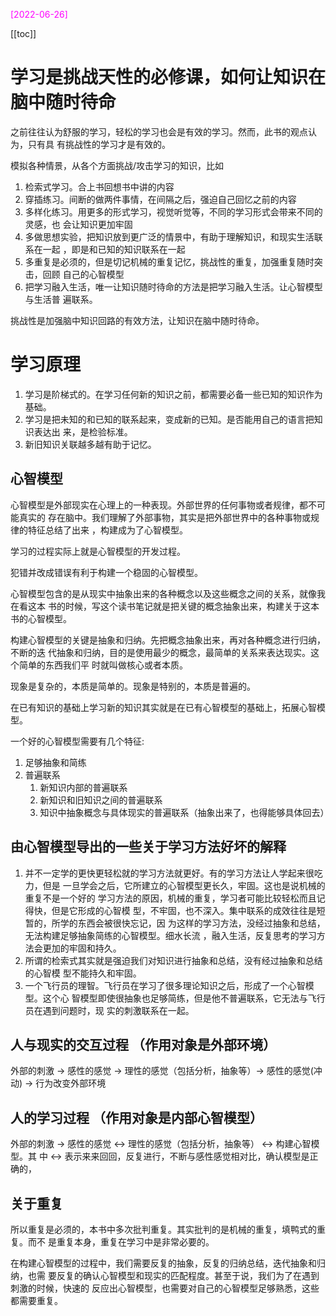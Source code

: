 <font color=magenta>[2022-06-26]</font>

[[toc]]

# 学习是挑战天性的必修课，如何让知识在脑中随时待命

之前往往认为舒服的学习，轻松的学习也会是有效的学习。然而，此书的观点认为，只有具
有挑战性的学习才是有效的。

模拟各种情景，从各个方面挑战/攻击学习的知识，比如

1. 检索式学习。合上书回想书中讲的内容
2. 穿插练习。间断的做两件事情，在间隔之后，强迫自己回忆之前的内容
3. 多样化练习。用更多的形式学习，视觉听觉等，不同的学习形式会带来不同的灵感，也
   会让知识更加牢固
4. 多做思想实验，把知识放到更广泛的情景中，有助于理解知识，和现实生活联系在一起
   ，即是和已知的知识联系在一起
5. 多重复是必须的，但是切记机械的重复记忆，挑战性的重复，加强重复随时突击，回顾
   自己的心智模型
6. 把学习融入生活，唯一让知识随时待命的方法是把学习融入生活。让心智模型与生活普
   遍联系。

挑战性是加强脑中知识回路的有效方法，让知识在脑中随时待命。

# 学习原理

1. 学习是阶梯式的。在学习任何新的知识之前，都需要必备一些已知的知识作为基础。
2. 学习是把未知的和已知的联系起来，变成新的已知。是否能用自己的语言把知识表达出
   来，是检验标准。
3. 新旧知识关联越多越有助于记忆。

## 心智模型

心智模型是外部现实在心理上的一种表现。外部世界的任何事物或者规律，都不可能真实的
存在脑中。我们理解了外部事物，其实是把外部世界中的各种事物或规律的特征总结了出来
，构建成为了心智模型。

学习的过程实际上就是心智模型的开发过程。

犯错并改成错误有利于构建一个稳固的心智模型。

心智模型包含的是从现实中抽象出来的各种概念以及这些概念之间的关系，就像我在看这本
书的时候，写这个读书笔记就是把关键的概念抽象出来，构建关于这本书的心智模型。

构建心智模型的关键是抽象和归纳。先把概念抽象出来，再对各种概念进行归纳，不断的迭
代抽象和归纳，目的是使用最少的概念，最简单的关系来表达现实。这个简单的东西我们平
时就叫做核心或者本质。

现象是复杂的，本质是简单的。现象是特别的，本质是普遍的。

在已有知识的基础上学习新的知识其实就是在已有心智模型的基础上，拓展心智模型。

一个好的心智模型需要有几个特征:

1. 足够抽象和简练
2. 普遍联系
   1. 新知识内部的普遍联系
   2. 新知识和旧知识之间的普遍联系
   3. 知识中抽象概念与具体现实的普遍联系（抽象出来了，也得能够具体回去）

## 由心智模型导出的一些关于学习方法好坏的解释

1. 并不一定学的更快更轻松就的学习方法就更好。有的学习方法让人学起来很吃力，但是
   一旦学会之后，它所建立的心智模型更长久，牢固。这也是说机械的重复不是一个好的
   学习方法的原因，机械的重复，学习者可能比较轻松而且记得快，但是它形成的心智模
   型，不牢固，也不深入。集中联系的成效往往是短暂的，所学的东西会被很快忘记，因
   为这样的学习方法，没经过抽象和总结，无法构建足够抽象简练的心智模型。细水长流
   ，融入生活，反复思考的学习方法会更加的牢固和持久。
2. 所谓的检索式其实就是强迫我们对知识进行抽象和总结，没有经过抽象和总结的心智模
   型不能持久和牢固。
3. 一个飞行员的理智。飞行员在学习了很多理论知识之后，形成了一个心智模型。这个心
   智模型即使很抽象也足够简练，但是他不普遍联系，它无法与飞行员在遇到问题时，现
   实的刺激联系在一起。

## 人与现实的交互过程 （作用对象是外部环境）

外部的刺激 -> 感性的感觉 -> 理性的感觉（包括分析，抽象等）-> 感性的感觉(冲动) ->
行为改变外部环境

## 人的学习过程 （作用对象是内部心智模型）

外部的刺激 -> 感性的感觉 <-> 理性的感觉（包括分析，抽象等） <-> 构建心智模型。其
中 <-> 表示来来回回，反复进行，不断与感性感觉相对比，确认模型是正确的，

## 关于重复

所以重复是必须的，本书中多次批判重复。其实批判的是机械的重复，填鸭式的重复。而不
是重复本身，重复在学习中是非常必要的。

在构建心智模型的过程中，我们需要反复的抽象，反复的归纳总结，迭代抽象和归纳，也需
要反复的确认心智模型和现实的匹配程度。甚至于说，我们为了在遇到刺激的时候，快速的
反应出心智模型，也需要对自己的心智模型足够熟悉，这些都需要重复。
